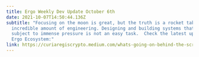 ```yaml
---
title: Ergo Weekly Dev Update October 6th
date: 2021-10-07T14:50:44.136Z
subtitle: "Focusing on the moon is great, but the truth is a rocket takes an
  incredible amount of engineering. Designing and building systems that are
  subject to immense pressure is not an easy task.  Check the latest updates on
  Ergo Ecosystem:"
link: https://curiaregiscrypto.medium.com/whats-going-on-behind-the-screens-ergo-weekly-dev-update-october-6th-b17b199ff142
---
```

